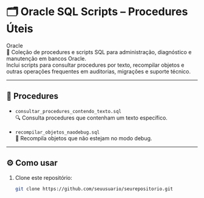 # 🗂️ Oracle SQL Scripts – Procedures Úteis

Oracle  
📖 Coleção de procedures e scripts SQL para administração, diagnóstico e manutenção em bancos Oracle.  
Inclui scripts para consultar procedures por texto, recompilar objetos e outras operações frequentes em auditorias, migrações e suporte técnico.

---

## 🚀 Procedures

- `consultar_procedures_contendo_texto.sql`  
  🔍 Consulta procedures que contenham um texto específico.

- `recompilar_objetos_naodebug.sql`  
  🔄 Recompila objetos que não estejam no modo debug.

---

## ⚙️ Como usar

1. Clone este repositório:  
   ```bash
   git clone https://github.com/seuusuario/seurepositorio.git
